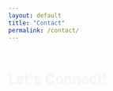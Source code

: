 ```yaml
---
layout: default
title: "Contact"
permalink: /contact/
---
```


<div class="center-content">

<h1>Let's Connect!</h1>

<p>I’d love to hear from you. Whether you want to discuss AI, ML, exciting projects, or just say hi — feel free to reach out anytime. I usually respond within 24 hours!</p>

<div style="display: flex; flex-wrap: wrap; justify-content: center; gap: 1rem; margin-top: 2rem;">

  <!-- Email -->
  <a href="mailto:chirania.anuj@gmail.com" class="box" style="min-width: 180px; text-align: center;">
    📧<br>
    <strong>Email</strong><br>
    chirania.anuj@gmail.com
  </a>

  <!-- Phone -->
  <a href="tel:+919999999999" class="box" style="min-width: 180px; text-align: center;">
    📞<br>
    <strong>Phone</strong><br>
    +91-99999-99999
  </a>

  <!-- LinkedIn -->
  <a href="https://linkedin.com/in/anuj-agarwal0210" target="_blank" class="box" style="min-width: 180px; text-align: center;">
    🔗<br>
    <strong>LinkedIn</strong><br>
    View Profile
  </a>

  <!-- GitHub -->
  <a href="https://github.com/anuj-agarwal" target="_blank" class="box" style="min-width: 180px; text-align: center;">
    💻<br>
    <strong>GitHub</strong><br>
    View Repos
  </a>

</div>

<!-- Optional friendly note -->
<p style="margin-top: 2rem; font-style: italic; text-align: center;">
  I’m always open to collaboration, mentorship, or interesting discussions about AI and machine learning!
</p>

<!-- Simple fade-in animation using inline CSS -->
<style>
.center-content h1, 
.center-content p, 
.center-content a.box {
  opacity: 0;
  transform: translateY(20px);
  animation: fadeInUp 0.6s forwards;
}

.center-content p {
  animation-delay: 0.2s;
}

.center-content a.box:nth-child(1) { animation-delay: 0.4s; }
.center-content a.box:nth-child(2) { animation-delay: 0.5s; }
.center-content a.box:nth-child(3) { animation-delay: 0.6s; }
.center-content a.box:nth-child(4) { animation-delay: 0.7s; }

@keyframes fadeInUp {
  to {
    opacity: 1;
    transform: translateY(0);
  }
}
</style>

</div>
